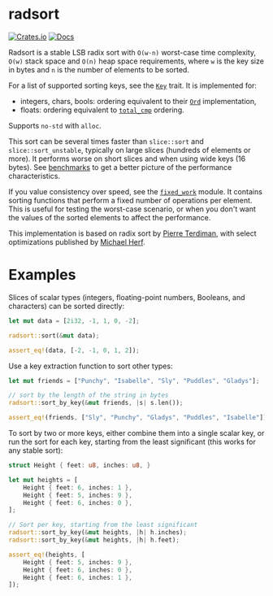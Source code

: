 # radsort

[![Crates.io](https://img.shields.io/crates/v/radsort.svg)](https://crates.io/crates/radsort)
[![Docs](https://docs.rs/radsort/badge.svg)](https://docs.rs/radsort)

Radsort is a stable LSB radix sort with `O(w⋅n)` worst-case time complexity,
`O(w)` stack space and `O(n)` heap space requirements, where `w` is the key
size in bytes and `n` is the number of elements to be sorted.

For a list of supported sorting keys, see the [`Key`] trait. It is implemented for:
- integers, chars, bools: ordering equivalent to their [`Ord`] implementation,
- floats: ordering equivalent to [`total_cmp`] ordering.

Supports `no-std` with `alloc`.

This sort can be several times faster than `slice::sort` and
`slice::sort_unstable`, typically on large slices (hundreds of elements or
more). It performs worse on short slices and when using wide keys
(16 bytes). See [benchmarks] to get a better picture of the performance
characteristics.

If you value consistency over speed, see the [`fixed_work`] module. It
contains sorting functions that perform a fixed number of operations per
element. This is useful for testing the worst-case scenario, or when you
don't want the values of the sorted elements to affect the performance.

This implementation is based on radix sort by
[Pierre Terdiman](http://codercorner.com/RadixSortRevisited.htm),
with select optimizations published by
[Michael Herf](http://stereopsis.com/radix.html).

# Examples

Slices of scalar types (integers, floating-point numbers, Booleans, and
characters) can be sorted directly:
```rust
let mut data = [2i32, -1, 1, 0, -2];

radsort::sort(&mut data);

assert_eq!(data, [-2, -1, 0, 1, 2]);
```

Use a key extraction function to sort other types:
```rust
let mut friends = ["Punchy", "Isabelle", "Sly", "Puddles", "Gladys"];

// sort by the length of the string in bytes
radsort::sort_by_key(&mut friends, |s| s.len());

assert_eq!(friends, ["Sly", "Punchy", "Gladys", "Puddles", "Isabelle"]);
```

To sort by two or more keys, either combine them into a single scalar key,
or run the sort for each key, starting from the least significant (this
works for any stable sort):
```rust
struct Height { feet: u8, inches: u8, }

let mut heights = [
    Height { feet: 6, inches: 1 },
    Height { feet: 5, inches: 9 },
    Height { feet: 6, inches: 0 },
];

// Sort per key, starting from the least significant
radsort::sort_by_key(&mut heights, |h| h.inches);
radsort::sort_by_key(&mut heights, |h| h.feet);

assert_eq!(heights, [
    Height { feet: 5, inches: 9 },
    Height { feet: 6, inches: 0 },
    Height { feet: 6, inches: 1 },
]);
```

[`Key`]: https://docs.rs/radsort/latest/radsort/trait.Key.html
[`Ord`]: https://doc.rust-lang.org/std/cmp/trait.Ord.html
[`total_cmp`]: https://doc.rust-lang.org/std/primitive.f64.html#method.total_cmp
[`fixed_work`]: https://docs.rs/radsort/latest/radsort/fixed_work/index.html
[benchmarks]: https://github.com/JakubValtar/radsort/wiki/Benchmarks
